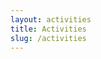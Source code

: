 ```yaml
---
layout: activities
title: Activities
slug: /activities
---
```


<!-- This is an example of an "Activities" page. -->
<br />
<br />
